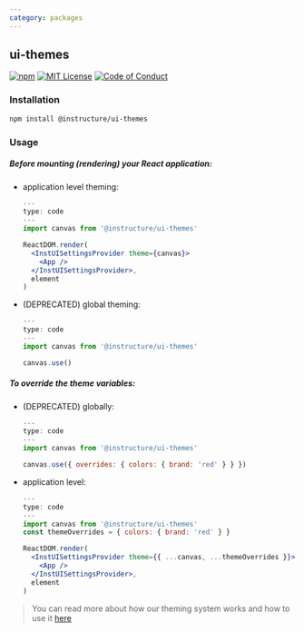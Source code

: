 ```yaml
---
category: packages
---
```


## ui-themes

[![npm][npm]][npm-url]
[![MIT License][license-badge]][license]
[![Code of Conduct][coc-badge]][coc]

### Installation

```sh
npm install @instructure/ui-themes
```

### Usage

##### Before mounting (rendering) your React application:

- application level theming:

  ```jsx
  ---
  type: code
  ---
  import canvas from '@instructure/ui-themes'

  ReactDOM.render(
    <InstUISettingsProvider theme={canvas}>
      <App />
    </InstUISettingsProvider>,
    element
  )
  ```

- (DEPRECATED) global theming:

  ```js
  ---
  type: code
  ---
  import canvas from '@instructure/ui-themes'

  canvas.use()
  ```

##### To override the theme variables:

- (DEPRECATED) globally:

  ```js
  ---
  type: code
  ---
  import canvas from '@instructure/ui-themes'

  canvas.use({ overrides: { colors: { brand: 'red' } } })
  ```

- application level:

  ```jsx
  ---
  type: code
  ---
  import canvas from '@instructure/ui-themes'
  const themeOverrides = { colors: { brand: 'red' } }

  ReactDOM.render(
    <InstUISettingsProvider theme={{ ...canvas, ...themeOverrides }}>
      <App />
    </InstUISettingsProvider>,
    element
  )
  ```

> You can read more about how our theming system works and how to use it [here](/#using-theme-overrides)

[npm]: https://img.shields.io/npm/v/@instructure/ui-themes.svg
[npm-url]: https://npmjs.com/package/@instructure/ui-themes
[license-badge]: https://img.shields.io/npm/l/instructure-ui.svg?style=flat-square
[license]: https://github.com/instructure/instructure-ui/blob/master/LICENSE.md
[coc-badge]: https://img.shields.io/badge/code%20of-conduct-ff69b4.svg?style=flat-square
[coc]: https://github.com/instructure/instructure-ui/blob/master/CODE_OF_CONDUCT.md

